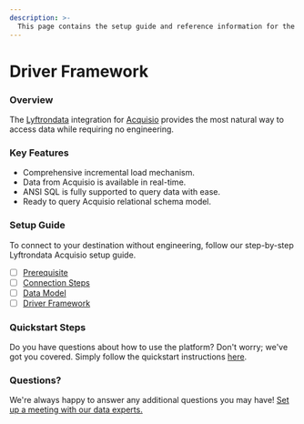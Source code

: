 ```yaml
---
description: >-
  This page contains the setup guide and reference information for the Acquisio source connector.
---
```


# Driver Framework

### Overview

The [Lyftrondata](https://www.lyftrondata.com/) integration for [Acquisio](None) provides the most natural way to access data while requiring no engineering.

### Key Features

* Comprehensive incremental load mechanism.
* Data from Acquisio is available in real-time.&#x20;
* ANSI SQL is fully supported to query data with ease.
* Ready to query Acquisio relational schema model.

### Setup Guide

To connect to your destination without engineering, follow our step-by-step Lyftrondata Acquisio setup guide.

* [ ] [Prerequisite](../prerequisite.md)
* [ ] [Connection Steps](../connection-steps.md)
* [ ] [Data Model](../data-model/erd.md)
* [ ] [Driver Framework](../driver-framework/)

### Quickstart Steps

Do you have questions about how to use the platform? Don't worry; we've got you covered. Simply follow the quickstart instructions [here](../driver-framework/README.md).

### Questions? <a href="#questions" id="questions"></a>

We're always happy to answer any additional questions you may have! [Set up a meeting with our data experts.](https://www.lyftrondata.com/book-a-meeting/)


